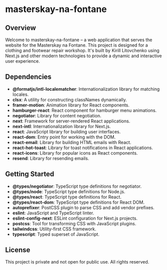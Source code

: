 # masterskay-na-fontane

## Overview

Welcome to masterskay-na-fontane – a web application that serves the website for the Masterskay na Fontane. This project is designed for a clothing and footwear repair workshop. It's built by Kirill Litovchenko using Next.js and other modern technologies to provide a dynamic and interactive user experience.

## Dependencies

- **@formatjs/intl-localematcher**: Internationalization library for matching locales.
- **clsx**: A utility for constructing classNames dynamically.
- **framer-motion**: Animation library for React components.
- **hamburger-react**: React component for hamburger menu animations.
- **negotiator**: Library for content negotiation.
- **next**: Framework for server-rendered React applications.
- **next-intl**: Internationalization library for Next.js.
- **react**: JavaScript library for building user interfaces.
- **react-dom**: Entry point for working with the DOM.
- **react-email**: Library for building HTML emails with React.
- **react-hot-toast**: Library for toast notifications in React applications.
- **react-icons**: Library for popular icons as React components.
- **resend**: Library for resending emails.

## Getting Started

- **@types/negotiator**: TypeScript type definitions for negotiator.
- **@types/node**: TypeScript type definitions for Node.js.
- **@types/react**: TypeScript type definitions for React.
- **@types/react-dom**: TypeScript type definitions for React DOM.
- **autoprefixer**: PostCSS plugin to parse CSS and add vendor prefixes.
- **eslint**: JavaScript and TypeScript linter.
- **eslint-config-next**: ESLint configuration for Next.js projects.
- **postcss**: Tool for transforming CSS with JavaScript plugins.
- **tailwindcss**: Utility-first CSS framework.
- **typescript**: Typed superset of JavaScript.

## License

This project is private and not open for public use. All rights reserved.
